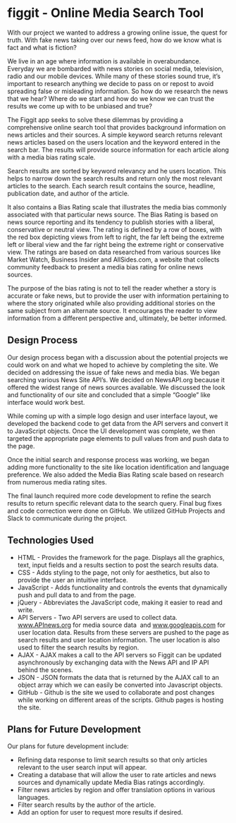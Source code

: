 # figgit - Online Media Search Tool

With our project we wanted to address a growing online issue, the quest for truth. With fake news taking over our news feed, how do we know what is fact and what is fiction?

We live in an age where information is available in overabundance. Everyday we are bombarded with news stories on social media, television, radio and our mobile devices. While many of these stories sound true, it’s important to research anything we decide to pass on or repost to avoid spreading false or misleading information. So how do we research the news that we hear?  Where do we start and how do we know we can trust the results we come up with to be unbiased and true?

The Figgit app seeks to solve these dilemmas by providing a comprehensive online search tool that provides background information on news articles and their sources. A simple keyword search returns relevant news articles based on the users location and the keyword entered in the search bar. The results will provide source information for each article along with a media bias rating scale. 

Search results are sorted by keyword relevancy and he users location. This helps to narrow down the search results and return only the most relevant articles to the search. Each search result contains the source, headline, publication date, and author of the article. 

It also contains a Bias Rating scale that illustrates the media bias commonly associated with that particular news source. The Bias Rating is based on news source reporting and its tendency to publish stories with a liberal, conservative or neutral view. The rating is defined by a row of boxes, with the red box depicting views from left to right, the far left being the extreme left or liberal view and the far right being the extreme right or conservative view. The ratings are based on data researched from various sources like Market Watch, Business Insider and AllSides.com, a website that collects community feedback to present a media bias rating for online news sources.

The purpose of the bias rating is not to tell the reader whether a story is accurate or fake news, but to provide the user with information pertaining to where the story originated while also providing additional stories on the same subject from an alternate source. It encourages the reader to view information from a different perspective and, ultimately, be better informed.

## Design Process

Our design process began with a discussion about the potential projects we could work on and what we hoped to achieve by completing the site. We decided on addressing the issue of fake news and media bias. We began searching various News Site API’s. We decided on NewsAPI.org because it offered the widest range of news sources available. We discussed the look and functionality of our site and concluded that a simple “Google” like interface would work best. 

While coming up with a simple logo design and user interface layout, we developed the backend code to get data from the API servers and convert it to JavaScript objects. Once the UI development was complete, we then targeted the appropriate page elements to pull values from and push data to the page.

Once the initial search and response process was working, we began adding more functionality to the site like location identification and language preference. We also added the Media Bias Rating scale based on research from numerous media rating sites.

The final launch required more code development to refine the search results to return specific relevant data to the search query. Final bug fixes and code correction were done on GitHub. We utilized GitHub Projects and Slack to communicate during the project.

## Technologies Used

* HTML - Provides the framework for the page. Displays all the graphics, text, input fields and a results section to post the search results data.
* CSS - Adds styling to the page, not only for aesthetics, but also to provide the user an intuitive interface.
* JavaScript - Adds functionality and controls the events that dynamically push and pull data to and from the page. 
* jQuery - Abbreviates the JavaScript code, making it easier to read and write.
* API Servers - Two API servers are used to collect data. www.APInews.org for media source data  and www.googleapis.com for user location data. Results from these servers are pushed to the page as search results and user location information. The user location is also used to filter the search results by region.
* AJAX - AJAX makes a call to the API servers so Figgit can be updated asynchronously by exchanging data with the News API and IP API behind the scenes.
* JSON - JSON formats the data that is returned by the AJAX call to an object array which we can easily be converted into Javascript objects.
* GitHub - Github is the site we used to collaborate and post changes while working on different areas of the scripts. Github pages is hosting the site.

## Plans for Future Development

Our plans for future development include:

* Refining data response to limit search results so that only articles relevant to the user search input will appear.
* Creating a database that will allow the user to rate articles and news sources and dynamically update Media Bias ratings accordingly.
* Filter news articles by region and offer translation options in various languages.
* Filter search results by the author of the article.
* Add an option for user to request more results if desired.